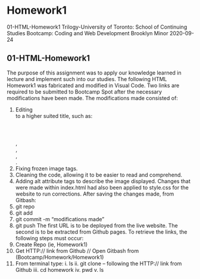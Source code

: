 # Homework1
01-HTML-Homework1
Trilogy-University of Toronto: School of Continuing Studies
Bootcamp: Coding and Web Development
Brooklyn Minor
2020-09-24
## 01-HTML-Homework1
The purpose of this assignment was to apply our knowledge learned in lecture and implement such into our studies.
The following HTML Homework1 was fabricated and modified in Visual Code. Two links are required to
be submitted to Bootcamp Spot after the necessary modifications have been made.
The modifications made consisted of:
  1. Editing <div></div> to a higher suited title, such as: <header></header>, <article></article>, <section></section>, <footer></footer>.
  2. Fixing frozen image tags.
  3. Cleaning the code, allowing it to be easier to read and comprehend.
  4. Adding alt attribute tags to describe the image displayed.
Changes that were made within index.html had also been applied to style.css for the website to run corrections.
After saving the changes made, from Gitbash:
  1. git repo
  2. git add
  3. git commit -m “modifications made”
  4. git push
The first URL is to be deployed from the live website. The second is to be extracted from Github pages.
To retrieve the links, the following steps must occur:
  1. Create Repo (ie, Homework1)
  2. Get HTTP:// link from Github
  // Open Gitbash from (Bootcamp/Homework/Homework1)
  3. From terminal type:
    i. ls
    ii. git clone – following the HTTP:// link from Github
    iii. cd homework
    iv. pwd
    v. ls
